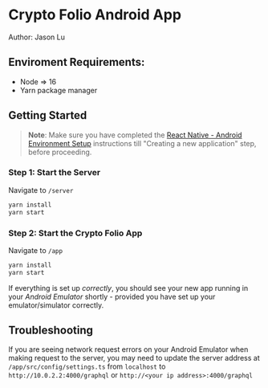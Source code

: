 # Crypto Folio Android App

Author: Jason Lu

## Enviroment Requirements:

- Node => 16
- Yarn package manager

## Getting Started

> **Note**: Make sure you have completed the [React Native - Android Environment Setup](https://reactnative.dev/docs/environment-setup?guide=native&platform=android) instructions till "Creating a new application" step, before proceeding.

### Step 1: Start the Server

Navigate to `/server`

```bash
yarn install
yarn start
```

### Step 2: Start the Crypto Folio App

Navigate to `/app`

```bash
yarn install
yarn start
```

If everything is set up _correctly_, you should see your new app running in your _Android Emulator_ shortly - provided you have set up your emulator/simulator correctly.

## Troubleshooting

If you are seeing network request errors on your Android Emulator when making request to the server, you may need to update the server address at `/app/src/config/settings.ts` from `localhost` to `http://10.0.2.2:4000/graphql` or `http://<your ip address>:4000/graphql`
